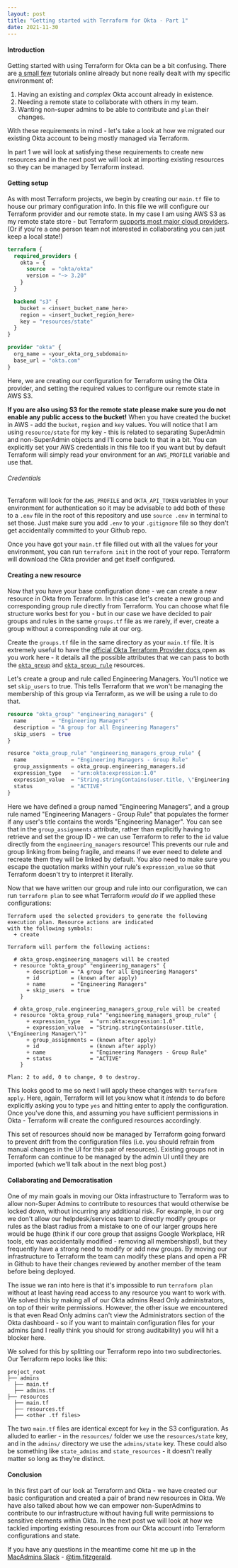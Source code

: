 ```yaml
---
layout: post
title: "Getting started with Terraform for Okta - Part 1"
date: 2021-11-30
---
```

#### Introduction
Getting started with using Terraform for Okta can be a bit confusing. There are [a small few](https://developer.okta.com/blog/2020/02/03/managing-multiple-okta-instances-with-terraform-cloud) tutorials online already but none really dealt with my specific environment of:

1. Having an existing and _complex_ Okta account already in existence.
2. Needing a remote state to collaborate with others in my team.
3. Wanting non-super admins to be able to contribute and `plan` their changes.

With these requirements in mind - let's take a look at how we migrated our existing Okta account to being mostly managed via Terraform.

In part 1 we will look at satisfying these requirements to create new resources and in the next post we will look at importing existing resources so they can be managed by Terraform instead.

#### Getting setup
As with most Terraform projects, we begin by creating our `main.tf` file to house our primary configuration info. In this file we will configure our Terraform provider and our remote state. In my case I am using AWS S3 as my remote state store - but Terraform [supports most major cloud providers](https://www.terraform.io/docs/language/state/remote.html). (Or if you're a one person team not interested in collaborating you can just keep a local state!)

```terraform
terraform {
  required_providers {
    okta = {
      source  = "okta/okta"
      version = "~> 3.20"
    }
  }

  backend "s3" {
    bucket = <insert_bucket_name_here>
    region = <insert_bucket_region_here>
    key = "resources/state"
  }
}

provider "okta" {
  org_name = <your_okta_org_subdomain>
  base_url = "okta.com"
}
```

Here, we are creating our configuration for Terraform using the Okta provider, and setting the required values to configure our remote state in AWS S3. 

__If you are also using S3 for the remote state please make sure you do not enable any public access to the bucket!__ When you have created the bucket in AWS - add the `bucket`, `region` and `key` values. You will notice that I am using `resource/state` for my key - this is related to separating SuperAdmin and non-SuperAdmin objects and I'll come back to that in a bit. You can explicitly set your AWS credentials in this file too if you want but by default Terraform will simply read your environment for an `AWS_PROFILE` variable and use that. 

###### _Credentials_
Terraform will look for the `AWS_PROFILE` and `OKTA_API_TOKEN` variables in your environment for authentication so it may be advisable to add both of these to a `.env` file in the root of this repository and use `source .env` in terminal to set those. Just make sure you add `.env` to your `.gitignore` file so they don't get accidentally committed to your Github repo.

Once you have got your `main.tf` file filled out with all the values for your environment, you can run `terraform init` in the root of your repo. Terraform will download the Okta provider and get itself configured.

#### Creating a new resource
Now that you have your base configuration done - we can create a new resource in Okta from Terraform. In this case let's create a new group and corresponding group rule directly from Terraform. You can choose what file structure works best for you - but in our case we have decided to pair groups and rules in the same `groups.tf` file as we rarely, if ever, create a group without a corresponding rule at our org. 

Create the `groups.tf` file in the same directory as your `main.tf` file. It is extremely useful to have the [official Okta Terraform Provider docs ](https://registry.terraform.io/providers/okta/okta/latest/docs) open as you work here - it details all the possible attributes that we can pass to both the [`okta_group`](https://registry.terraform.io/providers/okta/okta/latest/docs/resources/group) and [`okta_group_rule`](https://registry.terraform.io/providers/okta/okta/latest/docs/resources/group_rule) resources.

Let's create a group and rule called Engineering Managers. You'll notice we set `skip_users` to true. This tells Terraform that we won't be managing the membership of this group via Terraform, as we will be using a rule to do that. 

```terraform
resource "okta_group" "engineering_managers" {
  name        = "Engineering Managers"
  description = "A group for all Engineering Managers"
  skip_users  = true
}

resurce "okta_group_rule" "engineering_managers_group_rule" {
  name              = "Engineering Managers - Group Rule"
  group_assignments = okta_group.engineering_managers.id
  expression_type   = "urn:okta:expression:1.0"
  expression_value  = "String.stringContains(user.title, \"Engineering Manager\")"
  status            = "ACTIVE"
}
```

Here we have defined a group named "Engineering Managers", and a group rule named "Engineering Managers - Group Rule" that populates the former if any user's title contains the words "Engineering Manager". You can see that in the `group_assignments` attribute, rather than explicitly having to retrieve and set the group ID - we can use Terraform to refer to the `id` value directly from the `engineering_managers` resource! This prevents our rule and group linking from being fragile, and means if we ever need to delete and recreate them they will be linked by default. You also need to make sure you escape the quotation marks within your rule's `expression_value` so that Terraform doesn't try to interpret it literally. 

Now that we have written our group and rule into our configuration, we can run `terraform plan` to see what Terraform _would do_ if we applied these configurations:

```shell
Terraform used the selected providers to generate the following execution plan. Resource actions are indicated
with the following symbols:
  + create

Terraform will perform the following actions:

  # okta_group.engineering_managers will be created
  + resource "okta_group" "engineering_managers" {
      + description = "A group for all Engineering Managers"
      + id          = (known after apply)
      + name        = "Engineering Managers"
      + skip_users  = true
    }

  # okta_group_rule.engineering_managers_group_rule will be created
  + resource "okta_group_rule" "engineering_managers_group_rule" {
      + expression_type   = "urn:okta:expression:1.0"
      + expression_value  = "String.stringContains(user.title, \"Engineering Manager\")"
      + group_assignments = (known after apply)
      + id                = (known after apply)
      + name              = "Engineering Managers - Group Rule"
      + status            = "ACTIVE"
    }

Plan: 2 to add, 0 to change, 0 to destroy.
```

This looks good to me so next I will apply these changes with `terraform apply`. Here, again, Terraform will let you know what it _intends_ to do before explicitly asking you to type `yes` and hitting enter to apply the configuration. Once you've done this, and assuming you have sufficient permissions in Okta - Terraform will create the configured resources accordingly. 

This set of resources should now be managed by Terraform going forward to prevent drift from the configuration files (i.e. you should refrain from manual changes in the UI for this pair of resources). Existing groups not in Terraform can continue to be managed by the admin UI until they are imported (which we'll talk about in the next blog post.)

#### Collaborating and Democratisation
One of my main goals in moving our Okta infrastructure to Terraform was to allow non-Super Admins to contribute to resources that would otherwise be locked down, without incurring any additional risk. For example, in our org we don't allow our helpdesk/services team to directly modify groups or rules as the blast radius from a mistake to one of our larger groups here would be huge (think if our core group that assigns Google Workplace, HR tools, etc was accidentally modified - removing all memberships!), but they frequently have a strong need to modify or add new groups. By moving our infrastructure to Terraform the team can modify these plans and open a PR in Github to have their changes reviewed by another member of the team before being deployed.

The issue we ran into here is that it's impossible to run `terraform plan` without at least having read access to any resource you want to work with. We solved this by making all of our Okta admins Read Only administrators, on top of their write permissions. However, the other issue we encountered is that even Read Only admins can't view the Administrators section of the Okta dashboard - so if you want to maintain configuration files for your admins (and I really think you should for strong auditability) you will hit a blocker here. 

We solved for this by splitting our Terraform repo into two subdirectories. Our Terraform repo looks like this:

```shell
project_root
├── admins
  ├── main.tf
  ├── admins.tf
├── resources
  ├── main.tf
  ├── resources.tf
  ├── <other .tf files>
```

The two `main.tf` files are identical except for `key` in the S3 configuration. As alluded to earlier - in the `resources/` folder we use the `resources/state` key, and in the `admins/` directory we use the `admins/state` key. These could also be something like `state_admins` and `state_resources` - it doesn't really matter so long as they're distinct.

#### Conclusion
In this first part of our look at Terraform and Okta - we have created our basic configuration and created a pair of brand new resources in Okta. We have also talked about how we can empower non-SuperAdmins to contribute to our infrastructure without having full write permissions to sensitive elements within Okta. In the next post we will look at how we tackled importing existing resources from our Okta account into Terraform configurations and state. 

If you have any questions in the meantime come hit me up in the [MacAdmins Slack](https://www.macadmins.org/) - [@tim.fitzgerald](https://macadmins.slack.com/team/U0HV0URL7).

